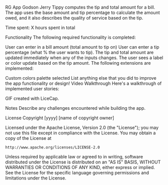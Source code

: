 RG App
Godson Jerry
Tippy computes the tip and total amount for a bill. The app uses the base amount and tip percentage to calculate the amount owed, and it also describes the quality of service based on the tip.

Time spent: X hours spent in total

Functionality
The following required functionality is completed:

 User can enter in a bill amount (total amount to tip on)
 User can enter a tip percentage (what % the user wants to tip).
 The tip and total amount are updated immediately when any of the inputs changes.
 The user sees a label or color update based on the tip amount.
The following extensions are implemented:

 Custom colors palette selected
 List anything else that you did to improve the app functionality or design!
Video Walkthrough
Here's a walkthrough of implemented user stories:



GIF created with LiceCap.

Notes
Describe any challenges encountered while building the app.

License
Copyright [yyyy] [name of copyright owner]

Licensed under the Apache License, Version 2.0 (the "License");
you may not use this file except in compliance with the License.
You may obtain a copy of the License at

    http://www.apache.org/licenses/LICENSE-2.0

Unless required by applicable law or agreed to in writing, software
distributed under the License is distributed on an "AS IS" BASIS,
WITHOUT WARRANTIES OR CONDITIONS OF ANY KIND, either express or implied.
See the License for the specific language governing permissions and
limitations under the License.
